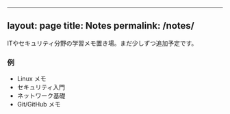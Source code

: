
---
layout: page
title: Notes
permalink: /notes/
---

ITやセキュリティ分野の学習メモ置き場。まだ少しずつ追加予定です。

### 例
- Linux メモ
- セキュリティ入門
- ネットワーク基礎
- Git/GitHub メモ
